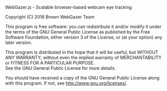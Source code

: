 WebGazer.js - Scalable browser-based webcam eye tracking

Copyright (C) 2016 Brown WebGazer Team

This program is free software: you can redistribute it and/or modify
it under the terms of the GNU General Public License as published by
the Free Software Foundation, either version 3 of the License, or
(at your option) any later version.

This program is distributed in the hope that it will be useful,
but WITHOUT ANY WARRANTY; without even the implied warranty of
MERCHANTABILITY or FITNESS FOR A PARTICULAR PURPOSE.  
See the GNU General Public License for more details.

You should have received a copy of the GNU General Public License along with this program. If not,
see <http://www.gnu.org/licenses/>.
